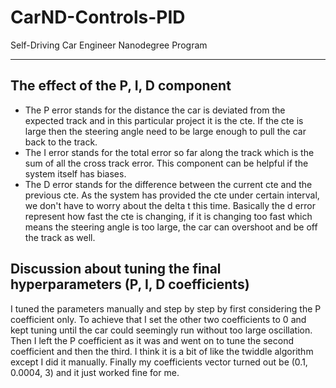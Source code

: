 # CarND-Controls-PID
Self-Driving Car Engineer Nanodegree Program

---

## The effect of the P, I, D component

* The P error stands for the distance the car is deviated from the expected track and in this particular project it is the cte. If the cte is large then the steering angle need to be large enough to pull the car back to the track.
* The I error stands for the total error so far along the track which is the sum of all the cross track error. This component can be helpful if the system itself has biases.
* The D error stands for the difference between the current cte and the previous cte. As the system has provided the cte under certain interval, we don't have to worry about the delta t this time. Basically the d error represent how fast the cte is changing, if it is changing too fast which means the steering angle is too large, the car can overshoot and be off the track as well. 


## Discussion about tuning the final hyperparameters (P, I, D coefficients)

I tuned the parameters manually and step by step by first considering the P coefficient only. To achieve that I set the other two coefficients to 0 and kept tuning until the car could seemingly run without too large oscillation. Then I left the P coefficient as it was and went on to tune the second coefficient and then the third. I think it is a bit of like the twiddle algorithm except I did it manually. Finally my coefficients vector turned out be (0.1, 0.0004, 3) and it just worked fine for me.
